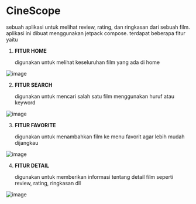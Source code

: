 
# CineScope 

sebuah aplikasi untuk melihat review, rating, dan ringkasan dari sebuah film. aplikasi ini dibuat menggunakan jetpack compose. terdapat beberapa fitur yaitu

1. **FITUR HOME** <p>
digunakan untuk melihat keseluruhan film yang ada di home


![image](https://github.com/gzomer/grammarly-extension/assets/114162770/b9c20e04-cfbe-48c2-97fa-0693988c5c92)

2. **FITUR SEARCH** <P>
digunakan untuk mencari salah satu film menggunakan huruf atau keyword

![image](https://github.com/gzomer/grammarly-extension/assets/114162770/b9c20e04-cfbe-48c2-97fa-0693988c5c92)


3. **FITUR FAVORITE** <P>
digunakan untuk menambahkan film ke menu favorit agar lebih mudah dijangkau

![image](https://github.com/alxndrzk/CineScope/assets/114162770/9820aa6c-4939-414d-9f72-d69474fdbbe3)


4. **FITUR DETAIL** <P>
digunakan untuk memberikan informasi tentang detail film seperti review, rating, ringkasan dll

![image](https://github.com/alxndrzk/CineScope/assets/114162770/c48e17b7-3e82-4a1c-9e9c-67fe19bba2eb)

